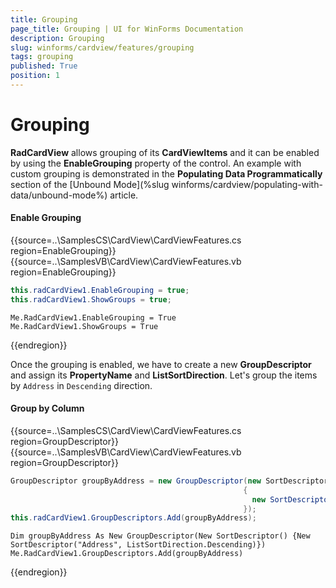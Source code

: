 ```yaml
---
title: Grouping
page_title: Grouping | UI for WinForms Documentation
description: Grouping
slug: winforms/cardview/features/grouping
tags: grouping
published: True
position: 1
---
```


# Grouping

__RadCardView__ allows grouping of its __CardViewItems__ and it can be enabled by using the __EnableGrouping__ property of the control. An example with custom grouping is demonstrated in the __Populating Data Programmatically__ section of the  [Unbound Mode](%slug winforms/cardview/populating-with-data/unbound-mode%) article.

#### Enable Grouping

{{source=..\SamplesCS\CardView\CardViewFeatures.cs region=EnableGrouping}} 
{{source=..\SamplesVB\CardView\CardViewFeatures.vb region=EnableGrouping}} 

````C#
this.radCardView1.EnableGrouping = true;
this.radCardView1.ShowGroups = true;

````
````VB.NET
Me.RadCardView1.EnableGrouping = True
Me.RadCardView1.ShowGroups = True

````

{{endregion}} 

Once the grouping is enabled, we have to create a new __GroupDescriptor__ and assign its __PropertyName__ and __ListSortDirection__. Let's group the items by `Address` in `Descending` direction. 

#### Group by Column

{{source=..\SamplesCS\CardView\CardViewFeatures.cs region=GroupDescriptor}} 
{{source=..\SamplesVB\CardView\CardViewFeatures.vb region=GroupDescriptor}} 

````C#
GroupDescriptor groupByAddress = new GroupDescriptor(new SortDescriptor[] 
                                                    {
                                                      new SortDescriptor("Address", ListSortDirection.Descending), 
                                                    });
this.radCardView1.GroupDescriptors.Add(groupByAddress);

````
````VB.NET
Dim groupByAddress As New GroupDescriptor(New SortDescriptor() {New SortDescriptor("Address", ListSortDirection.Descending)})
Me.RadCardView1.GroupDescriptors.Add(groupByAddress)

````

{{endregion}}
